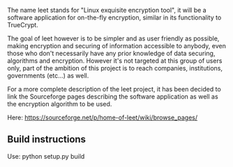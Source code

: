 The name leet stands for "Linux exquisite encryption tool", it will be a software application for on-the-fly encryption, similar in its functionality to TrueCrypt.

The goal of leet however is to be simpler and as user friendly as possible, making encryption and securing of information accessible to anybody, even those who don't necessarily have any prior knowledge of data securing, algorithms and encryption. However it's not targeted at this group of users only, part of the ambition of this project is to reach companies, institutions, governments (etc...) as well.

For a more complete description of the leet project, it has been decided to link the Sourceforge pages describing the software application as well as the encryption algorithm to be used.

Here: https://sourceforge.net/p/home-of-leet/wiki/browse_pages/

## Build instructions
Use: python setup.py build
